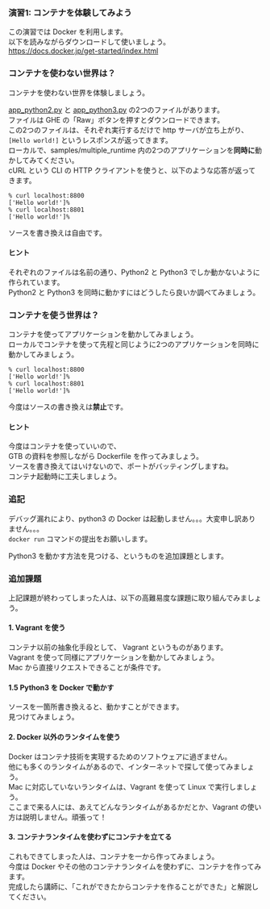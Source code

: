 ### 演習1: コンテナを体験してみよう
この演習では Docker を利用します。  
以下を読みながらダウンロードして使いましょう。  
https://docs.docker.jp/get-started/index.html

### コンテナを使わない世界は？

コンテナを使わない世界を体験しましょう。

[app_python2.py](../samples/multiple_runtime/app_python2.py) と [app_python3.py](../samples/multiple_runtime/app_python3.py) の2つのファイルがあります。  
ファイルは GHE の「Raw」ボタンを押すとダウンロードできます。  
この2つのファイルは、それぞれ実行するだけで http サーバが立ち上がり、`[Hello world!]` というレスポンスが返ってきます。  
ローカルで、samples/multiple_runtime 内の2つのアプリケーションを**同時に**動かしてみてください。  
cURL という CLI の HTTP クライアントを使うと、以下のような応答が返ってきます。  

```
% curl localhost:8800
['Hello world!']%
% curl localhost:8801
['Hello world!']%
```

ソースを書き換えは自由です。  

#### ヒント

それぞれのファイルは名前の通り、Python2 と Python3 でしか動かないように作られています。  
Python2 と Python3 を同時に動かすにはどうしたら良いか調べてみましょう。  

### コンテナを使う世界は？

コンテナを使ってアプリケーションを動かしてみましょう。  
ローカルでコンテナを使って先程と同じように2つのアプリケーションを同時に動かしてみましょう。  

```
% curl localhost:8800
['Hello world!']%
% curl localhost:8801
['Hello world!']%
```

今度はソースの書き換えは**禁止**です。

#### ヒント

今度はコンテナを使っていいので、  
GTB の資料を参照しながら Dockerfile を作ってみましょう。  
ソースを書き換えてはいけないので、ポートがバッティングしますね。  
コンテナ起動時に工夫しましょう。  

### 追記

デバッグ漏れにより、python3 の Docker は起動しません。。。大変申し訳ありません。。。  
`docker run` コマンドの提出をお願いします。

Python3 を動かす方法を見つける、というものを追加課題とします。


### 追加課題
上記課題が終わってしまった人は、以下の高難易度な課題に取り組んでみましょう。  

#### 1. Vagrant を使う
コンテナ以前の抽象化手段として、 Vagrant というものがあります。  
Vagrant を使って同様にアプリケーションを動かしてみましょう。  
Mac から直接リクエストできることが条件です。  

#### 1.5 Python3 を Docker で動かす
ソースを一箇所書き換えると、動かすことができます。  
見つけてみましょう。

#### 2. Docker 以外のランタイムを使う
Docker はコンテナ技術を実現するためのソフトウェアに過ぎません。  
他にも多くのランタイムがあるので、インターネットで探して使ってみましょう。  
Mac に対応していないランタイムは、Vagrant を使って Linux で実行しましょう。  
ここまで来る人には、あえてどんなランタイムがあるかだとか、Vagrant の使い方は説明しません。頑張って！

#### 3. コンテナランタイムを使わずにコンテナを立てる

これもできてしまった人は、コンテナを一から作ってみましょう。  
今度は Docker やその他のコンテナランタイムを使わずに、コンテナを作ってみます。  
完成したら講師に、「これができたからコンテナを作ることができた」と解説してください。
